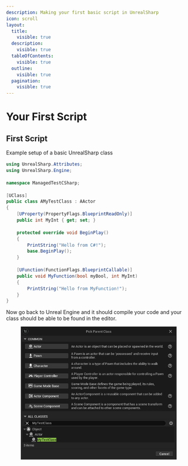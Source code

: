 ```yaml
---
description: Making your first basic script in UnrealSharp
icon: scroll
layout:
  title:
    visible: true
  description:
    visible: true
  tableOfContents:
    visible: true
  outline:
    visible: true
  pagination:
    visible: true
---
```


# Your First Script

## First Script

Example setup of a basic UnrealSharp class

```csharp
using UnrealSharp.Attributes;
using UnrealSharp.Engine;

namespace ManagedTestCSharp;

[UClass]
public class AMyTestClass : AActor
{   
    [UProperty(PropertyFlags.BlueprintReadOnly)]
    public int MyInt { get; set; }

    protected override void BeginPlay()
    {
        PrintString("Hello from C#!");
        base.BeginPlay();
    }

    [UFunction(FunctionFlags.BlueprintCallable)]
    public void MyFunction(bool myBool, int MyInt)
    {
        PrintString("Hello from MyFunction!");
    }
}
```

Now go back to Unreal Engine and it should compile your code and your class should be able to be found in the editor.

<figure><img src="../.gitbook/assets/image.png" alt=""><figcaption></figcaption></figure>

## &#x20;<a href="#debugging" id="debugging"></a>
